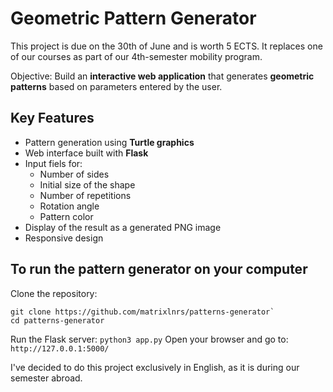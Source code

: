 # Geometric Pattern Generator

This project is due on the 30th of June and is worth 5 ECTS. 
It replaces one of our courses as part of our 4th-semester mobility program.

Objective: Build an **interactive web application** that generates **geometric patterns** based on parameters entered by the user.

## Key Features
- Pattern generation using **Turtle graphics**
- Web interface built with **Flask**
- Input fiels for:
    - Number of sides
    - Initial size of the shape
    - Number of repetitions
    - Rotation angle
    - Pattern color
- Display of the result as a generated PNG image
- Responsive design

## To run the pattern generator on your computer 
Clone the repository:
```
git clone https://github.com/matrixlnrs/patterns-generator`
cd patterns-generator
```
Run the Flask server:
`python3 app.py`
Open your browser and go to:
`http://127.0.0.1:5000/`

I've decided to do this project exclusively in English, as it is during our semester abroad.